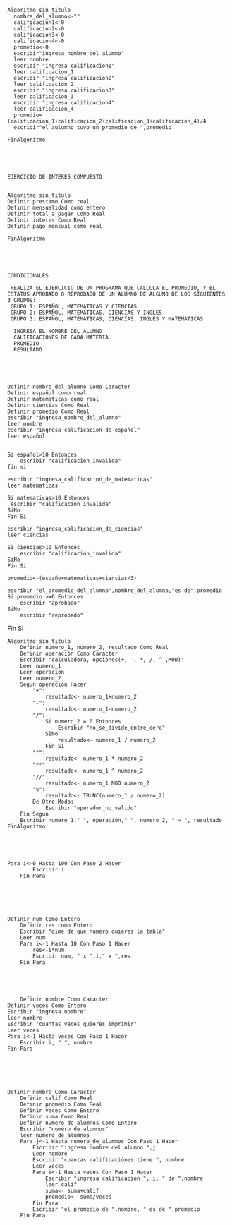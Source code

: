     Algoritmo sin_titulo
      nombre_del_alumno<-""
      calificacion1<-0
      calificacion2<-0
      calificacion3<-0
      calificacion4<-0
      promedio<-0 
      escribir"ingresa nombre del alumno"
      leer nombre 
      escribir "ingresa calificacion1"
      leer calificacion_1
      escribir "ingresa calificacion2"
      leer calificacion_2
      escribir "ingresa calificacion3"
      leer calificacion_3
      escribir "ingresa calificacion4"
      leer calificacion_4 
      promedio=(calificacion_1+calificacion_2+calificacion_3+calificacion_4)/4
      escribir"el aulumno tuvo un promedio de ",promedio

    FinAlgoritmo





    EJERCICIO DE INTERES COMPUESTO
    
    
    Algoritmo sin_titulo
	Definir prestamo Como real
	Definir mensualidad como entero
	Definir total_a_pagar Como Real
	Definir interes Como Real
	Definir pago_mensual como real
	
    FinAlgoritmo





    CONDICIONALES
     
     REALIZA EL EJERCICIO DE UN PROGRAMA QUE CALCULA EL PROMEDIO, Y EL ESTATUS APROBADO O REPROBADO DE UN ALUMNO DE ALGUNO DE LOS SIGUIENTES 3 GRUPOS: 
     GRUPO 1: ESPAÑOL, MATEMATICAS Y CIENCIAS
     GRUPO 2: ESPAÑOL, MATEMATICAS, CIENCIAS Y INGLES
     GRUPO 3: ESPAÑOL, MATEMATICAS, CIENCIAS, INGLES Y MATEMATICAS
      
      INGRESA EL NOMBRE DEL ALUMNO
      CALIFICACIONES DE CADA MATERIA 
      PROMEDIO
      RESULTADO
      
      
     
	
	
	Definir nombre_del_alumno Como Caracter
	Definir español como real
	Definir matematicas como real
	Definir ciencias Como Real
	Definir promedio Como Real
	escribir "ingresa_nombre_del_alumno"
	leer nombre
	escribir "ingresa_calificacion_de_español"
	leer español
	
	
	Si español>10 Entonces
		escribir "calificación_invalida"
	fin si
	
	escribir "ingresa_calificacion_de_matematicas"
	leer matematicas 
	
	Si matematicas>10 Entonces
     escribir "calificación_invalida"
	SiNo
	Fin Si
	
	escribir "ingresa_calificacion_de_ciencias"
	leer ciencias
	
	Si ciencias>10 Entonces
		escribir "calificación_invalida"
	SiNo
	Fin Si
	
	promedio<-(españo+matematicas+ciencias/3)
	
	escribir "el_promedio_del_alumno",nombre_del_alumno,"es de",promedio
	Si promedio >=6 Entonces
		escribir "aprobado"
	SiNo
		escribir "reprobado"
Fin Si







	Algoritmo sin_titulo
		Definir numero_1, numero_2, resultado Como Real
		Definir operación Como Caracter
		Escribir "calculadora, opciones(+, -, *, /, ^ ,MOD)"
		Leer numero_1
		Leer operación
		Leer numero_2
		Segun operación Hacer
			"+":
				resultado<- numero_1+numero_2
			"-":
				resultado<- numero_1-numero_2
			"/":
				Si numero_2 = 0 Entonces
					Escribir "no_se_divide_entre_cero"
				SiNo
					resultado<- numero_1 / numero_2
				Fin Si
			"*":
				resultado<- numero_1 * numero_2
			"**":
				resultado<- numero_1 ^ numero_2
			"//":
				resultado<- numero_1 MOD numero_2
			"%":
				resultado<- TRUNC(numero_1 / numero_2)
			De Otro Modo:
				Escribir "operador_no_valido"
		Fin Segun
		Escribir numero_1," ", operación," ", numero_2, " = ", resultado
	FinAlgoritmo





	Para i<-0 Hasta 100 Con Paso 2 Hacer
			Escribir i
		Fin Para






	Definir num Como Entero
		Definir res como Entero
		Escribir "dime de que numero quieres la tabla"
		Leer num
		Para i<-1 Hasta 10 Con Paso 1 Hacer 
			res<-i*num
			Escribir num, " x ",i," = ",res
		Fin Para
		
		
		
		
		
		Definir nombre Como Caracter
	Definir veces Como Entero
	Escribir "ingresa nombre"
	leer nombre
	Escribir "cuantas veces quieres imprimir"
	Leer veces
	Para i<-1 Hasta veces Con Paso 1 Hacer
		Escribir i, " ", nombre
	Fin Para
		
		




	Definir nombre Como Caracter
		Definir calif Como Real
		Definir promedio Como Real
		Definir veces Como Entero
		Definir suma Como Real
		Definir numero_de_alumnos Como Entero
		Escribir "numero de alumnos"
		leer numero_de_alumnos
		Para j<-1 Hasta numero_de_alumnos Con Paso 1 Hacer
			Escribir "ingresa nombre del alumno ",j
			Leer nombre
			Escribir "cuantas calificaciónes tiene ", nombre
			Leer veces
			Para i<-1 Hasta veces Con Paso 1 Hacer
				Escribir "ingresa calificación ", i, " de ",nombre
				leer calif
				suma<- suma+calif
				promedio<- suma/veces
			Fin Para
			Escribir "el promedio de ",nombre, " es de ",promedio
		Fin Para

